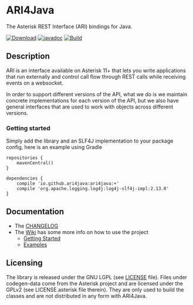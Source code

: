 # ARI4Java

The Asterisk REST Interface (ARI) bindings for Java.

[![Download](https://api.bintray.com/packages/ari4java/maven/ari4java/images/download.png)](https://bintray.com/ari4java/maven/ari4java/_latestVersion)
[![javadoc](https://javadoc.io/badge2/ch.loway.oss.ari4java/ari4java/javadoc.svg)](https://javadoc.io/doc/ch.loway.oss.ari4java/ari4java)
[![Build](https://github.com/ari4java/ari4java/workflows/ARI4Java%20Build/badge.svg?branch=master&event=push)](https://github.com/ari4java/ari4java/actions?query=workflow%3A%22ARI4Java+Build%22)

## Description

ARI is an interface available on Asterisk 11+ that lets you write applications
that run externally and control call flow through REST calls while receiving
events on a websocket.

In order to support different versions of the API, what we do is we maintain concrete implementations
for each version of the API, but we also have general interfaces that are used to work with objects
across different versions.

### Getting started

Simply add the library and an SLF4J implementation to your package config, here is an example using Gradle
```
repositories {
    mavenCentral()
}

dependencies {
    compile 'io.github.ari4java:ari4java:+'
    compile 'org.apache.logging.log4j:log4j-slf4j-impl:2.13.0'
}
```

## Documentation
- The [CHANGELOG](https://github.com/ari4java/ari4java/blob/master/CHANGELOG.md)
- The [Wiki](https://github.com/ari4java/ari4java/wiki) has some more info on how to use the project
    - [Getting Started](https://github.com/ari4java/ari4java/wiki/Getting-Started)
    - [Examples](https://github.com/ari4java/ari4java/wiki/Examples)

## Licensing
The library is released under the GNU LGPL (see [LICENSE](https://github.com/ari4java/ari4java/blob/master/LICENSE) file).
Files under codegen-data come from the Asterisk project and are licensed under the GPLv2 (see LICENSE.asterisk file therein).
They are only used to build the classes and are not distributed in any form with ARI4Java.
